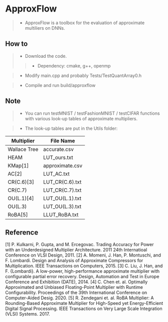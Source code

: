 # ApproxFlow

>* ApproxFlow is a toolbox for the evaluation of approximate multiliers on DNNs. 

## How to

>* Download the code. 
>>* Dependency: cmake, g++, openmp

>* Modify main.cpp and probably Tests/TestQuantArray0.h

>* Compile and run build/approxflow

## Note

>* You can run testMNIST / testFashionMNIST / testCIFAR functions with various look-up tables of approximate multipliers. 

>* The look-up tables are put in the Utils folder: 

|  Multiplier | File Name  |
|  ----  | ----  |
| Wallace Tree | accurate.csv |
| HEAM         | LUT_ours.txt |
| KMap\[1\]         | approximate.csv |
| AC\[2\]           | LUT_AC.txt |
| CR(C.6)\[3\]      | LUT_CR(C.6).txt |
| CR(C.7)      | LUT_CR(C.7).txt |
| OU(L.1)\[4\]      | LUT_OU(L.1).txt |
| OU(L.3)      | LUT_OU(L.3).txt |
| RoBA\[5\]         | LLUT_RoBA.txt |

## Reference

\[1\] P. Kulkarni, P. Gupta, and M. Ercegovac. Trading Accuracy for Power with an Underdesigned Multiplier Architecture. 2011 24th Internatioal Conference on VLSI Design, 2011. 
\[2\] A. Momeni, J. Han, P. Montuschi, and F. Lombardi. Design and Analysis of Approximate Compressors for Multiplication. IEEE Transactions on Computers, 2015. 
\[3\] C. Liu, J. Han, and F. {Lombardi}. A low-power, high-performance approximate multiplier with configurable partial error recovery. Design, Automation and Test in Europe Conference and Exhibition (DATE), 2014. 
\[4\] C. Chen et. al. Optimally Approximated and Unbiased Floating-Point Multiplier with Runtime Configurability. Proceedings of the 39th International Conference on Computer-Aided Desig. 2020. 
\[5\] R. Zendegani et. al. RoBA Multiplier: A Rounding-Based Approximate Multiplier for High-Speed yet Energy-Efficient Digital Signal Processing. IEEE Transactions on Very Large Scale Integration (VLSI) Systems. 2017. 
